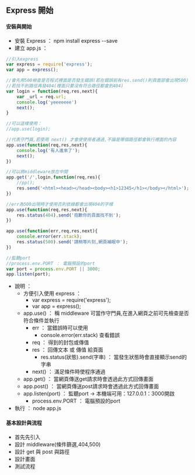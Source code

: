 ## Express 開始

#### 安裝與開始
- 安裝 Express ： npm install express --save
- 建立 app.js ： 

```javascript
//引入express
var express = require('express');
var app = express();

//會先用500檢查是否程式裡面是否發生錯誤(若在錯誤前有res.send()則頁面部會出現500)
//若找不到路徑再發404(裡面只要沒有符合路徑都會到404)
var login = function(req,res,next){
    var _url = req.url;
    console.log('yeeeeeee')
    next();
}

//可以這樣使用：
//app.use(login);

//代表守門員,若使用 next() 才會使使用者通過,不論是哪個路徑都會執行裡面的內容
app.use(function(req,res,next){
    console.log('有人進來了');
    next();
})

//可以將middleware放在中間
app.get('/',login,function(req,res){
    //pp();
    res.send('<html><head></head><body><h1>12345</h1></body></html>');
})

//err為500出現時才使用否則依綠都會出現404的字樣
app.use(function(req,res,next){
    res.status(404).send('抱歉你的頁面找不到');
})

app.use(function(err,req,res,next){
    console.error(err.stack);
    res.status(500).send('請稍等片刻,網頁補眠中');
})

//監聽port
//process.env.PORT ： 電腦預設的port
var port = process.env.PORT || 3000;
app.listen(port);
```
- 說明 ： 
    - 方便引入使用 express ： 
        - var express = require('express');
        - var app = express();
    - app.use() ： 稱 middleware 可當作守門員,在進入網頁之前可先檢查是否符合條件並執行
        - err ： 當錯誤時可以使用 
            - console.error(err.stack) 查看錯誤
        - req ： 得到的封包或傳值
        - res ： 回傳文本 或 傳值 給頁面
            - res.status(狀態).send(字串) ： 當發生狀態時會直接顯示send的字串
        - next() ： 滿足條件時使程序通過
    - app.get() ： 當網頁傳送get請求時會透過此方式回傳畫面
    - app.post() ： 當網頁傳送post請求時會透過此方式回傳畫面
    - app.listen(port) ： 監聽port -> 本機端可用：127.0.0.1：3000開啟
        - process.env.PORT ： 電腦預設的port
- 執行 ： node app.js

#### 基本設計與流程
- 首先先引入
- 設計 middleware(條件篩選,404,500)
- 設計 get 與 post 與路徑
- 設計畫面
- 測試流程

